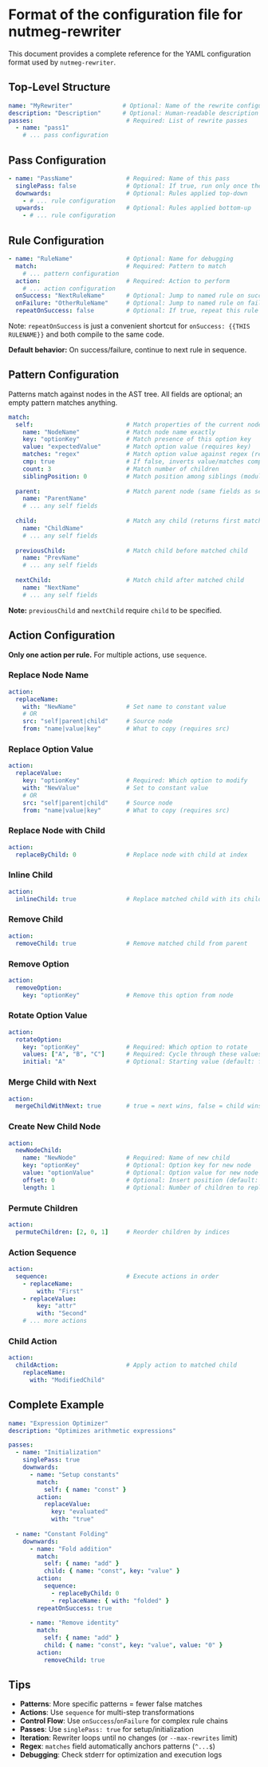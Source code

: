 # Format of the configuration file for nutmeg-rewriter

This document provides a complete reference for the YAML configuration format used by `nutmeg-rewriter`.

## Top-Level Structure

```yaml
name: "MyRewriter"              # Optional: Name of the rewrite configuration
description: "Description"      # Optional: Human-readable description
passes:                          # Required: List of rewrite passes
  - name: "pass1"
    # ... pass configuration
```

## Pass Configuration

```yaml
- name: "PassName"               # Required: Name of this pass
  singlePass: false              # Optional: If true, run only once then skip (default: false)
  downwards:                     # Optional: Rules applied top-down
    - # ... rule configuration
  upwards:                       # Optional: Rules applied bottom-up
    - # ... rule configuration
```

## Rule Configuration

```yaml
- name: "RuleName"               # Optional: Name for debugging
  match:                         # Required: Pattern to match
    # ... pattern configuration
  action:                        # Required: Action to perform
    # ... action configuration
  onSuccess: "NextRuleName"      # Optional: Jump to named rule on success
  onFailure: "OtherRuleName"     # Optional: Jump to named rule on failure
  repeatOnSuccess: false         # Optional: If true, repeat this rule on success
```

Note: `repeatOnSuccess` is just a convenient shortcut for `onSuccess: {{THIS RULENAME}}`
and both compile to the same code.

**Default behavior:** On success/failure, continue to next rule in sequence.

## Pattern Configuration

Patterns match against nodes in the AST tree. All fields are optional; an empty pattern matches anything.

```yaml
match:
  self:                          # Match properties of the current node
    name: "NodeName"             # Match node name exactly
    key: "optionKey"             # Match presence of this option key
    value: "expectedValue"       # Match option value (requires key)
    matches: "regex"             # Match option value against regex (requires key)
    cmp: true                    # If false, inverts value/matches comparison
    count: 3                     # Match number of children
    siblingPosition: 0           # Match position among siblings (modulo)
  
  parent:                        # Match parent node (same fields as self)
    name: "ParentName"
    # ... any self fields
  
  child:                         # Match any child (returns first match)
    name: "ChildName"
    # ... any self fields
  
  previousChild:                 # Match child before matched child
    name: "PrevName"
    # ... any self fields
  
  nextChild:                     # Match child after matched child
    name: "NextName"
    # ... any self fields
```

**Note:** `previousChild` and `nextChild` require `child` to be specified.

## Action Configuration

**Only one action per rule.** For multiple actions, use `sequence`.

### Replace Node Name

```yaml
action:
  replaceName:
    with: "NewName"              # Set name to constant value
    # OR
    src: "self|parent|child"     # Source node
    from: "name|value|key"       # What to copy (requires src)
```

### Replace Option Value

```yaml
action:
  replaceValue:
    key: "optionKey"             # Required: Which option to modify
    with: "NewValue"             # Set to constant value
    # OR
    src: "self|parent|child"     # Source node
    from: "name|value|key"       # What to copy (requires src)
```

### Replace Node with Child

```yaml
action:
  replaceByChild: 0              # Replace node with child at index
```

### Inline Child

```yaml
action:
  inlineChild: true              # Replace matched child with its children
```

### Remove Child

```yaml
action:
  removeChild: true              # Remove matched child from parent
```

### Remove Option

```yaml
action:
  removeOption:
    key: "optionKey"             # Remove this option from node
```

### Rotate Option Value

```yaml
action:
  rotateOption:
    key: "optionKey"             # Required: Which option to rotate
    values: ["A", "B", "C"]      # Required: Cycle through these values
    initial: "A"                 # Optional: Starting value (default: first)
```

### Merge Child with Next

```yaml
action:
  mergeChildWithNext: true       # true = next wins, false = child wins
```

### Create New Child Node

```yaml
action:
  newNodeChild:
    name: "NewNode"              # Required: Name of new child
    key: "optionKey"             # Optional: Option key for new node
    value: "optionValue"         # Optional: Option value for new node
    offset: 0                    # Optional: Insert position (default: 0)
    length: 1                    # Optional: Number of children to replace
```

### Permute Children

```yaml
action:
  permuteChildren: [2, 0, 1]     # Reorder children by indices
```

### Action Sequence

```yaml
action:
  sequence:                      # Execute actions in order
    - replaceName:
        with: "First"
    - replaceValue:
        key: "attr"
        with: "Second"
    # ... more actions
```

### Child Action

```yaml
action:
  childAction:                   # Apply action to matched child
    replaceName:
      with: "ModifiedChild"
```

## Complete Example

```yaml
name: "Expression Optimizer"
description: "Optimizes arithmetic expressions"

passes:
  - name: "Initialization"
    singlePass: true
    downwards:
      - name: "Setup constants"
        match:
          self: { name: "const" }
        action:
          replaceValue:
            key: "evaluated"
            with: "true"
  
  - name: "Constant Folding"
    downwards:
      - name: "Fold addition"
        match:
          self: { name: "add" }
          child: { name: "const", key: "value" }
        action:
          sequence:
            - replaceByChild: 0
            - replaceName: { with: "folded" }
        repeatOnSuccess: true
      
      - name: "Remove identity"
        match:
          self: { name: "add" }
          child: { name: "const", key: "value", value: "0" }
        action:
          removeChild: true
```

## Tips

- **Patterns**: More specific patterns = fewer false matches
- **Actions**: Use `sequence` for multi-step transformations
- **Control Flow**: Use `onSuccess`/`onFailure` for complex rule chains
- **Passes**: Use `singlePass: true` for setup/initialization
- **Iteration**: Rewriter loops until no changes (or `--max-rewrites` limit)
- **Regex**: `matches` field automatically anchors patterns (`^...$`)
- **Debugging**: Check stderr for optimization and execution logs
